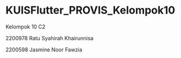 # KUISFlutter_PROVIS_Kelompok10

Kelompok 10 C2

2200978 Ratu Syahirah Khairunnisa

2200598 Jasmine Noor Fawzia
